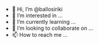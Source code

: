 - 👋 Hi, I’m @ballosiriki
- 👀 I’m interested in ...
- 🌱 I’m currently learning ...
- 💞️ I’m looking to collaborate on ...
- 📫 How to reach me ...

<!---
ballosiriki/ballosiriki is a ✨ special ✨ repository because its `README.md` (this file) appears on your GitHub profile.
You can click the Preview link to take a look at your changes.
--->

